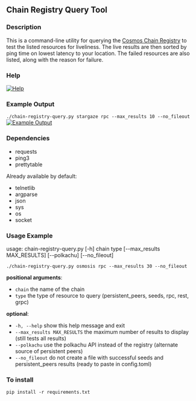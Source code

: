 ## Chain Registry Query Tool

### Description
This is a command-line utility for querying the [Cosmos Chain Registry](https://github.com/cosmos/chain-registry/ "Cosmos Chain Registry") to test the listed resources for liveliness. The live results are then sorted by ping time on lowest latency to your location. The failed resources are also listed, along with the reason for failure.

### Help
[![Help](https://i.imgur.com/HQrltwl.png "Help")](https://i.imgur.com/HQrltwl.png "Help")

### Example Output
`./chain-registry-query.py stargaze rpc --max_results 10 --no_fileout`
[![Example Output](https://i.imgur.com/r7mMteI.png "Example Output")](https://i.imgur.com/r7mMteI.png "Example Output")

### Dependencies
- requests
- ping3
- prettytable

Already available by default:
- telnetlib
- argparse
- json
- sys
- os
- socket


### Usage Example
usage: chain-registry-query.py [-h] chain type [--max_results MAX_RESULTS] [--polkachu] [--no_fileout]

`./chain-registry-query.py osmosis rpc --max_results 30 --no_fileout`

**positional arguments**:
-   `chain`                 the name of the chain
-   `type`                  the type of resource to query (persistent_peers, seeds, rpc, rest, grpc)

**optional**:
-   `-h, --help`            show this help message and exit
-   `--max_results MAX_RESULTS`       the maximum number of results to display (still tests all results) 
-   `--polkachu`            use the polkachu API instead of the registry (alternate source of persistent peers)
-   `--no_fileout`          do not create a file with successful seeds and persistent_peers results (ready to paste in config.toml)

### To install
`pip install -r requirements.txt`
